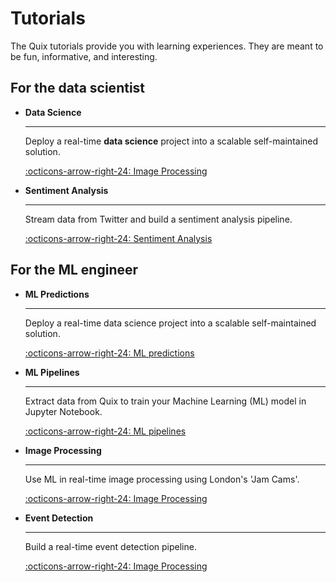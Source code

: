# Tutorials
 
The Quix tutorials provide you with learning experiences. They are meant to be fun, informative, and interesting.

## For the data scientist

<div class="grid cards" markdown>

-   __Data Science__

    ---
    
    Deploy a real-time **data science** project into a scalable self-maintained solution.

    [:octicons-arrow-right-24: Image Processing](./data-science/index.md)


-   __Sentiment Analysis__

    ---
    
    Stream data from Twitter and build a sentiment analysis pipeline.

    [:octicons-arrow-right-24: Sentiment Analysis](./sentiment-analysis/index.md)
    
</div>

## For the ML engineer

<div class="grid cards" markdown>

-   __ML Predictions__

    ---
    
    Deploy a real-time data science project into a scalable self-maintained solution.

    [:octicons-arrow-right-24: ML predictions](./data-science/index.md)

-   __ML Pipelines__

    ---
    
    Extract data from Quix to train your Machine Learning (ML) model in Jupyter Notebook.
    
    [:octicons-arrow-right-24: ML pipelines](./train-and-deploy-ml/index.md)
    
-   __Image Processing__

    ---
    
    Use ML in real-time image processing using London's 'Jam Cams'.

    [:octicons-arrow-right-24: Image Processing](./image-processing/index.md)

-   __Event Detection__

    ---
    
    Build a real-time event detection pipeline.

    [:octicons-arrow-right-24: Image Processing](./eventDetection/index.md)

</div>



